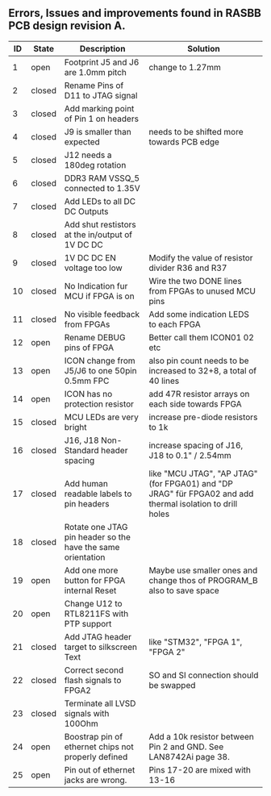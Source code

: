 ## Errors, Issues and improvements found in RASBB PCB design revision A.

| ID 	| State 	| Description 	                      | Solution          |
|----	|-------	|-------------	                      |-------            |
| 1  	| open  	| Footprint J5 and J6 are 1.0mm pitch | change to 1.27mm  |
| 2  	| closed  | Rename Pins of D11 to JTAG signal   | |
| 3  	| closed  | Add marking point of Pin 1 on headers  | |
| 4  	| closed  | J9 is smaller than expected         | needs to be shifted more towards PCB edge |
| 5  	| closed 	| J12 needs a 180deg rotation         | |
| 6  	| closed 	| DDR3 RAM VSSQ_5 connected to 1.35V  | |
| 7  	| closed  | Add LEDs to all DC DC Outputs       | |
| 8  	| closed  	| Add shut restistors at the in/output of 1V DC DC | |
| 9  	| closed 	| 1V DC DC EN voltage too low         | Modify the value of resistor divider R36 and R37|
| 10 	| closed  | No Indication fur MCU if FPGA is on | Wire the two DONE lines from FPGAs to unused MCU pins |
| 11 	| closed  | No visible feedback from FPGAs | Add some indication LEDS to each FPGA |
| 12	| open    | Rename DEBUG pins of FPGA           | Better call them ICON01 02 etc |
| 13	| open    | ICON change from J5/J6 to one 50pin 0.5mm FPC | also pin count needs to be increased to 32+8, a total of 40 lines |
| 14 	| open    | ICON has no protection resistor     | add 47R resistor arrays on each side towards FPGA |
| 15	| closed  | MCU LEDs are very bright  	        | increase pre-diode resistors to 1k |
| 16	| closed  | J16, J18 Non-Standard header spacing | increase spacing of J16, J18 to 0.1" / 2.54mm |
| 17 	| closed  | Add human readable labels to pin headers | like "MCU JTAG", "AP JTAG" (for FPGA01) and "DP JRAG" für FPGA02 and add thermal isolation to drill holes |
| 18 	| closed  | Rotate one JTAG pin header so the have the same orientation | |
| 19	| open    | Add one more button for FPGA internal Reset | Maybe use smaller ones and change thos of PROGRAM_B also to save space |
| 20	| open    | Change U12 to RTL8211FS with PTP support | |
| 21	| closed  | Add JTAG header target to silkscreen Text | like "STM32", "FPGA 1", "FPGA 2"|
| 22	| closed  | Correct second flash signals to FPGA2 | SO and SI connection should be swapped |
| 23	| closed  | Terminate all LVSD signals with 100Ohm |  |
| 24	| open    | Boostrap pin of ethernet chips not properly defined | Add a 10k resistor between Pin 2 and GND. See LAN8742Ai page 38. |
| 25	| open    | Pin out of ethernet jacks are wrong. | Pins 17-20 are mixed with 13-16 |
